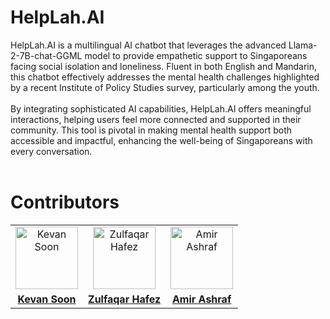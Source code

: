 # HelpLah.AI
HelpLah.AI is a multilingual AI chatbot that leverages the advanced Llama-2-7B-chat-GGML model to provide empathetic support to Singaporeans facing social isolation and loneliness. Fluent in both English and Mandarin, this chatbot effectively addresses the mental health challenges highlighted by a recent Institute of Policy Studies survey, particularly among the youth. 
<br><br>
By integrating sophisticated AI capabilities, HelpLah.AI offers meaningful interactions, helping users feel more connected and supported in their community. This tool is pivotal in making mental health support both accessible and impactful, enhancing the well-being of Singaporeans with every conversation.
<br><br>
<h1>Contributors</h1>
<table>
  <tr>
    <!-- Row for images -->
    <td align="center">
      <img src="https://media.licdn.com/dms/image/v2/C4D03AQFxkjoL41Vq-A/profile-displayphoto-shrink_400_400/profile-displayphoto-shrink_400_400/0/1653217262059?e=1741824000&v=beta&t=TvWk4l4zIGtdzMbUJtk6-2V6hf2PcJ5lR5XgBSeuuGM" width="100px;" alt="Kevan Soon"/>
    </td>
    <td align="center">
      <img src="https://media.licdn.com/dms/image/v2/C5603AQFidBM2K2d3kA/profile-displayphoto-shrink_400_400/profile-displayphoto-shrink_400_400/0/1636695735903?e=1741824000&v=beta&t=B7t6_dv033Av4Zxrdg0nCCo2PpVNrdoeerP575slQTw" width="100px;" alt="Zulfaqar Hafez"/>
    </td>
    <td align="center">
      <img src="https://media.licdn.com/dms/image/v2/D5603AQEyiGzENyH1bg/profile-displayphoto-shrink_400_400/B56ZRUuMB.G8Ag-/0/1736588182873?e=1741824000&v=beta&t=ngroT--AxMlb7qWdIaZIj5AKxP0xaJe0ygQdcF_EvFU" width="100px;" alt="Amir Ashraf"/>
    </td>
  </tr>
  <tr>
    <!-- Row for names with links -->
    <td align="center">
      <a href="https://www.linkedin.com/in/kevansoon/" target="_blank"><strong>Kevan Soon</strong></a>
    </td>
    <td align="center">
      <a href="https://www.linkedin.com/in/zulfaqarhafez/" target="_blank"><strong>Zulfaqar Hafez</strong></a>
    </td>
    <td align="center">
      <a href="https://www.linkedin.com/in/amir-ashraf-45464119b/" target="_blank"><strong>Amir Ashraf</strong></a>
    </td>
  </tr>
</table>
